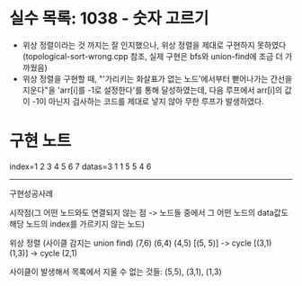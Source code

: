 # 실수 목록: 1038 - 숫자 고르기
* 위상 정렬이라는 것 까지는 잘 인지했으나, 위상 정렬을 제대로 구현하지 못하였다 (topological-sort-wrong.cpp 참조, 실제 구현은 bfs와 union-find에 조금 더 가까웠음)
* 위상 정렬을 구현할 때, "'가리키는 화살표가 없는 노드'에서부터 뻗어나가는 간선을 지운다"을 'arr[i]를 -1로 설정한다'를 통해 달성하였는데, 다음 루프에서 arr[i]의 값이 -1이 아닌지 검사하는 코드를 제대로 넣지 않아 무한 루프가 발생하였다.

# 구현 노트
index=1 2 3 4 5 6 7
datas=3 1 1 5 5 4 6

---

구현성공사례

시작점(그 어떤 노드와도 연결되지 않는 점 -> 노드들 중에서 그 어떤 노드의 data값도 해당 노드의 index를 가르키지 않는 노드)

위상 정렬 (사이클 감지는 union find)
(7,6)  (6,4)  (4,5)  [(5, 5)] -> cycle
[(3,1)  (1,3)] -> cycle
(2,1)

사이클이 발생해서 목록에서 지울 수 없는 것들:
(5,5), (3,1), (1,3)

